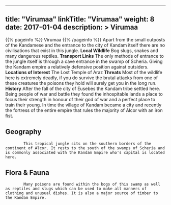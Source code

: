 
---
title: "Virumaa"
linkTitle: "Virumaa"
weight: 8
date: 2017-01-04
description: >
 Virumaa
---

{{% pageinfo %}}
Virumaa
{{% /pageinfo %}}
Apart from the small outposts of the Kandamese and the entrance to the city of Kandam itself there are no civilisations that exist in this jungle.  **Local Wildlife**  Bog slugs, snakes and many dangerous reptiles.  **Transport Links**  The only methods of entrance to the jungle itself is through a cave entrance in the swamp of Scheria. Giving the Kandam empire a relatively defensive position against outsiders.  **Locations of Interest**  The Lost Temple of Araz  **Threats**  Most of the wildlife here is extremely deadly, if you do survive the brutal attacks from one of these creatures the poisons they hold will surely get you in the long run.  **History**  After the fall of the city of Eusebes the Kandam tribe settled here. Being people of war and battle they found the inhospitable lands a place to focus their strength in honour of their god of war and a perfect place to train their young. In time the village of Kandam became a city and recently the fortress of the entire empire that rules the majority of Alcor with an iron fist.

## Geography


            This tropical jungle sits on the southern borders of the continent of Alcor. It rests to the south of the swamps of Scheria and is commonly associated with the Kandam Empire who's capital is located here.
                            

## Flora & Fauna


            Many poisons are found within the bogs of this swamp as well as reptiles and slugs which can be used to make all manners of clothing and unusual dishes. It is also a major source of timber to the Kandam Empire.
